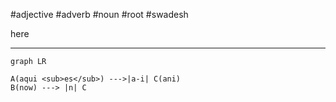 #adjective #adverb #noun #root #swadesh

here
***
```mermaid
graph LR

A(aqui <sub>es</sub>) --->|a-i| C(ani)
B(now) ---> |n| C
```